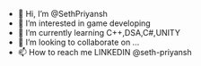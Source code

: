 - 👋 Hi, I’m @SethPriyansh
- 👀 I’m interested in game developing 
- 🌱 I’m currently learning C++,DSA,C#,UNITY
- 💞️ I’m looking to collaborate on ...
- 📫 How to reach me LINKEDIN @seth-priyansh

<!---
SethPriyansh/SethPriyansh is a ✨ special ✨ repository because its `README.md` (this file) appears on your GitHub profile.
You can click the Preview link to take a look at your changes.
--->
